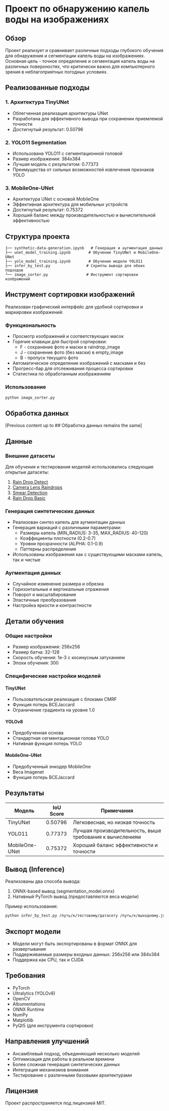 # Проект по обнаружению капель воды на изображениях

## Обзор
Проект реализует и сравнивает различные подходы глубокого обучения для обнаружения и сегментации капель воды на изображениях. Основная цель - точное определение и сегментация капель воды на различных поверхностях, что критически важно для компьютерного зрения в неблагоприятных погодных условиях.

## Реализованные подходы

### 1. Архитектура TinyUNet
- Облегченная реализация архитектуры UNet
- Разработана для эффективного вывода при сохранении приемлемой точности
- Достигнутый результат: 0.50796

### 2. YOLO11 Segmentation
- Использована YOLO11 с сегментационной головой
- Размер изображения: 384x384
- Лучшая модель с результатом: 0.77373
- Преимущества от сильных возможностей извлечения признаков YOLO

### 3. MobileOne-UNet
- Архитектура UNet с основой MobileOne
- Эффективная архитектура для мобильных устройств
- Достигнутый результат: 0.75372
- Хороший баланс между производительностью и вычислительной эффективностью

## Структура проекта
```
├── synthetic-data-generation.ipynb   # Генерация и аугментация данных
├── unet_model_training.ipynb        # Обучение TinyUNet и MobileOne-UNet
├── yolo_model_training.ipynb        # Обучение модели YOLO11
├── infer_by_test.py                # Скрипты вывода для обоих подходов
└── image_sorter.py                 # Инструмент сортировки изображений
```

## Инструмент сортировки изображений

Реализован графический интерфейс для удобной сортировки и маркировки изображений:

### Функциональность
- Просмотр изображений и соответствующих масок
- Горячие клавиши для быстрой сортировки:
  - F - сохранение фото и маски в raindrop_image
  - J - сохранение фото (без маски) в empty_image
  - B - пропуск текущего фото
- Автоматическое определение изображений с масками и без
- Прогресс-бар для отслеживания процесса сортировки
- Статистика по обработанным изображениям

### Использование
```bash
python image_sorter.py
```

## Обработка данных

[Previous content up to ## Обработка данных remains the same]

## Данные

### Внешние датасеты
Для обучения и тестирования моделей использовались следующие открытые датасеты:

1. [Rain Drop Detect](https://universe.roboflow.com/detect-rain-drop/rain-drop-detect)
2. [Camera Lens Raindrops](https://universe.roboflow.com/idot-v4fzf/detecting-rain-drops-on-camera-lens)
3. [Smear Detection](https://universe.roboflow.com/insulator-defect-detection-cyjg2/smear-detection)
4. [Rain Drop Basic](https://universe.roboflow.com/detect-rain-drop/rain-drop)

### Генерация синтетических данных
- Реализован синтез капель для аугментации данных
- Генерация вариаций с различными параметрами:
  - Размеры капель (MIN_RADIUS: 3-35, MAX_RADIUS: 40-120)
  - Коэффициенты плотности (0.2-0.7)
  - Уровни прозрачности (ALPHA: 0.1-0.9)
  - Паттерны распределения
- Использованы изображения как с существующими масками капель, так и чистые

### Аугментация данных
- Случайное изменение размера и обрезка
- Горизонтальные и вертикальные отражения
- Поворот и масштабирование
- Эластичные преобразования
- Настройка яркости и контрастности

## Детали обучения

### Общие настройки
- Размер изображения: 256x256
- Размер батча: 32-128
- Скорость обучения: 1e-3 с косинусным затуханием
- Эпохи обучения: 300

### Специфические настройки моделей

#### TinyUNet
- Пользовательская реализация с блоками CMRF
- Функция потерь BCEJaccard
- Ограничение градиента на уровне 1.0

#### YOLOv8
- Предобученная основа
- Стандартная сегментационная голова YOLO
- Нативная функция потерь YOLO

#### MobileOne-UNet
- Предобученный энкодер MobileOne
- Веса Imagenet
- Функция потерь BCEJaccard

## Результаты

| Модель         | IoU Score | Примечания                               |
|---------------|-----------|------------------------------------------|
| TinyUNet      | 0.50796   | Легковесная, но низкая точность         |
| YOLO11        | 0.77373   | Лучшая производительность, выше требования к вычислениям |
| MobileOne-UNet| 0.75372   | Хороший баланс эффективности и точности  |

## Вывод (Inference)

Реализованы два способа вывода:
1. ONNX-based вывод (segmentation_model.onnx)
2. Нативный PyTorch вывод (предоставляются веса модели)

Пример использования:
```bash
python infer_by_test.py /путь/к/тестовому/датасету /путь/к/выходному.json
```

## Экспорт модели
- Модели могут быть экспортированы в формат ONNX для развертывания
- Поддерживаемые размеры входных данных: 256x256 или 384x384
- Поддержка как CPU, так и CUDA

## Требования
- PyTorch
- Ultralytics (YOLOv8)
- OpenCV
- Albumentations
- ONNX Runtime
- NumPy
- Matplotlib
- PyQt5 (для инструмента сортировки)

## Направления улучшений
- Ансамблевый подход, объединяющий несколько моделей
- Оптимизация для работы в реальном времени
- Более сложная генерация синтетических данных
- Интеграция механизмов внимания
- Тестирование с различными базовыми архитектурами

## Лицензия
Проект распространяется под лицензией MIT.
